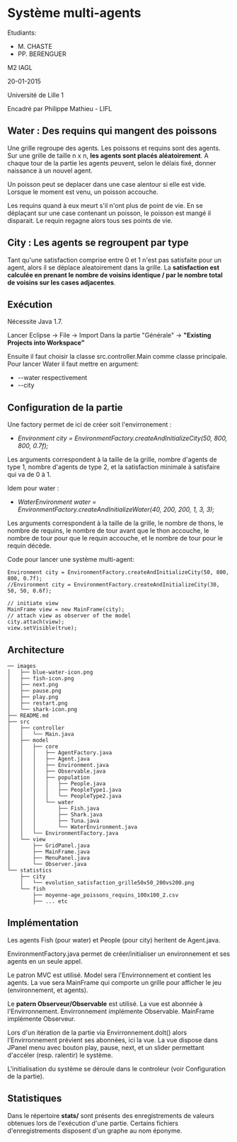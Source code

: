 # Système multi-agents

Etudiants:
* M. CHASTE
* PP. BERENGUER

M2 IAGL

20-01-2015

Université de Lille 1

Encadré par Philippe Mathieu - LIFL

## Water : Des requins qui mangent des poissons

Une grille regroupe des agents. Les poissons et requins sont des agents.
Sur une grille de taille n x n, **les agents sont placés aléatoirement**.
A chaque tour de la partie les agents peuvent, selon le délais fixé, donner naissance à un nouvel agent.

Un poisson peut se deplacer dans une case alentour si elle est vide.
Lorsque le moment est venu, un poisson accouche.

Les requins quand à eux meurt s'il n'ont plus de point de vie.
En se déplaçant sur une case contenant un poisson, le poisson est mangé il disparait. Le requin regagne alors tous ses points de vie.

## City : Les agents se regroupent par type

Tant qu'une satisfaction comprise entre 0 et 1 n'est pas satisfaite pour un agent, alors il se déplace aleatoirement dans la grille.
La **satisfaction est calculée en prenant le nombre de voisins identique / par le nombre total de voisins sur les cases adjacentes**.

## Exécution

Nécessite Java 1.7.

Lancer Eclipse -> File -> Import
Dans la partie "Générale" -> **"Existing Projects into Workspace"**

Ensuite il faut choisir la classe src.controller.Main comme classe principale.
Pour lancer Water il faut mettre en argument:
* --water
respectivement
* --city

## Configuration de la partie

Une factory permet de ici de créer soit l'envirronement :

* *Environment city = EnvironmentFactory.createAndInitializeCity(50, 800, 800, 0.7f);*

Les arguments correspondent à la taille de la grille, nombre d'agents de type 1, nombre d'agents de type 2, et la satisfaction minimale à satisfaire qui va de 0 à 1.

Idem pour water :
* *WaterEnvironment water = EnvironmentFactory.createAndInitializeWater(40, 200, 200, 1, 3, 3);*

Les arguments correspondent à la taille de la grille, le nombre de thons, le nombre de requins, le nombre de tour avant que le thon accouche, le nombre de tour pour que le requin accouche, et le nombre de tour pour le requin décède.

Code pour lancer une système multi-agent:
```
Environment city = EnvironmentFactory.createAndInitializeCity(50, 800, 800, 0.7f);
//Environment city = EnvironmentFactory.createAndInitializeCity(30, 50, 50, 0.6f);

// initiate view
MainFrame view = new MainFrame(city);
// attach view as observer of the model
city.attach(view);
view.setVisible(true);
```

## Architecture
```
── images
│   ├── blue-water-icon.png
│   ├── fish-icon.png
│   ├── next.png
│   ├── pause.png
│   ├── play.png
│   ├── restart.png
│   └── shark-icon.png
├── README.md
├── src
│   ├── controller
│   │   └── Main.java
│   ├── model
│   │   ├── core
│   │   │   ├── AgentFactory.java
│   │   │   ├── Agent.java
│   │   │   ├── Environment.java
│   │   │   ├── Observable.java
│   │   │   ├── population
│   │   │   │   ├── People.java
│   │   │   │   ├── PeopleType1.java
│   │   │   │   └── PeopleType2.java
│   │   │   └── water
│   │   │       ├── Fish.java
│   │   │       ├── Shark.java
│   │   │       ├── Tuna.java
│   │   │       └── WaterEnvironment.java
│   │   └── EnvironmentFactory.java
│   └── view
│       ├── GridPanel.java
│       ├── MainFrame.java
│       ├── MenuPanel.java
│       └── Observer.java
└── statistics
    ├── city
    │   └── evolution_satisfaction_grille50x50_200vs200.png
    └── fish
        ├── moyenne-age_poissons_requins_100x100_2.csv
        ├── ... etc
```
        
## Implémentation

Les agents Fish (pour water) et People (pour city) heritent de Agent.java.

EnvironmentFactory.java permet de créer/initialiser un environnement et ses agents en un seule appel.

Le patron MVC est utilisé. Model sera l'Envirronnement et contient les agents.
La vue sera MainFrame qui comporte un grille pour afficher le jeu (environnement, et agents).

Le **patern Observeur/Observable** est utilisé. La vue est abonnée à l'Envirronnement.
Envirronnement implémente Observable.
MainFrame implémente Observeur.

Lors d'un itération de la partie via Envirronnement.doIt() alors l'Envirronnement prévient ses abonnées, ici la vue.
La vue dispose dans JPanel menu avec bouton play, pause, next, et un slider permettant d'accéler (resp. ralentir) le système.

L'initialisation du système se déroule dans le controleur (voir Configuration de la partie).

## Statistiques

Dans le répertoire **stats/** sont présents des enregistrements de valeurs obtenues lors de l'exécution d'une partie.
Certains fichiers d'enregistrements disposent d'un graphe au nom éponyme.

